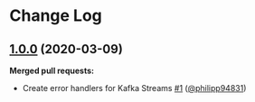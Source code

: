 # Change Log

## [1.0.0](https://github.com/bakdata/kafka-error-handling/tree/1.0.0) (2020-03-09)

**Merged pull requests:**

- Create error handlers for Kafka Streams [\#1](https://github.com/bakdata/kafka-error-handling/pull/1) ([@philipp94831](https://github.com/philipp94831))
